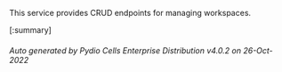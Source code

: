 






This service provides CRUD endpoints for managing workspaces.

[:summary]

###### Auto generated by Pydio Cells Enterprise Distribution v4.0.2 on 26-Oct-2022
